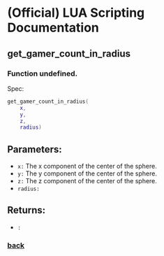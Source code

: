 
# (Official) LUA Scripting Documentation

## get_gamer_count_in_radius

### Function undefined.

Spec:
```lua
get_gamer_count_in_radius(
	x,
	y,
	z,
	radius)
```
## Parameters:
- `x:` The x component of the center of the sphere.
- `y:` The y component of the center of the sphere.
- `z:` The z component of the center of the sphere.
- `radius:` 

## Returns:
- `:` 

### [back](../other)
